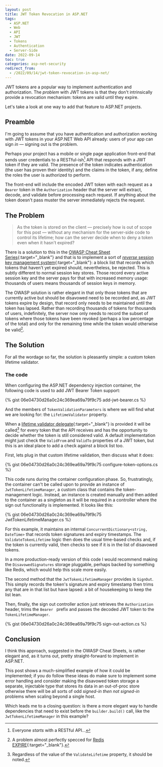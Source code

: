 ```yaml
---
layout: post
title: JWT Token Revocation in ASP.NET
tags:
  - ASP.NET
  - Web
  - API
  - JWT
  - Tokens
  - Authentication
  - Server-Side
date: 2022-09-14
toc: true
categories: asp-net-security
redirect_from:
  - /2022/09/14/jwt-token-revocation-in-asp-net/
---
```

JWT tokens are a popular way to implement authentication and authorization. The _problem_ with JWT tokens is that they don't intrinsically provide a revocation mechanism: tokens are valid until they expire.

Let's take a look at one way to add that feature to ASP.NET projects.

<!--more-->

## Preamble

I'm going to assume that you have authentication and authorization working with JWT tokens in your ASP.NET Web API already: users of your app can sign _in_ &mdash; signing out is the problem.

Perhaps your project has a mobile or single page application front-end that sends user credentials to a RESTful-ish[^1] API that responds with a JWT token if they are valid. The presence of the token indicates authentication (the user has proven their identity) and the claims in the token, if any, define the roles the user is authorized to perform.

[^1]: Everyone _starts_ with a RESTful API...

The front-end will include the encoded JWT token with each request as a `Bearer` token in the `Authorization` header that the server will extract, decode, and validate before processing each request. If anything about the token doesn't pass muster the server immediately rejects the request.

## The Problem

> As the token is stored on the client &mdash; precisely how is out of scope for this post &mdash; without any mechanism for the server-side code to control its lifetime; how can the server decide when to deny a token even when it hasn't expired?

There is a solution to this in the [OWASP Cheat Sheet Series](https://github.com/OWASP/CheatSheetSeries){:target="_blank"} and that is to implement a sort of [_reverse_ session key management system](https://github.com/OWASP/CheatSheetSeries/blob/master/cheatsheets/JSON_Web_Token_for_Java_Cheat_Sheet.md#no-built-in-token-revocation-by-the-user){:target="_blank"}: a block list that records which tokens that haven't yet expired should, nevertheless, be rejected. This is subtly different to normal session key stores. Those record every active session key and the server pays for that with increased memory usage: thousands of users means thousands of session keys in memory.

The OWASP solution is rather elegant in that only those tokens that are currently active but should be disavowed need to be recorded and, as JWT tokens expire by design, that record only needs to be maintained until the token has lapsed. Rather than recording thousands of tokens for thousands of users, indefinitely, the server now only needs to record the subset of tokens where those tokens have been revoked (perhaps a low percentage of the total) and only for the remaining time while the token would otherwise be valid[^2].

[^2]: A problem almost perfectly specced for [Redis EXPIRE](https://redis.io/commands/expire/){:target="_blank"}.

## The Solution

For all the wordage so far, the solution is pleasantly simple: a custom token lifetime validator.

### The code

When configuring the ASP.NET dependency injection container, the following code is used to add JWT Bearer Token support:

{% gist 06e04730d26a0c24c369ea69a79f9c75 add-jwt-bearer.cs %}

And the members of `TokenValidationParameters` is where we will find what we are looking for: the `LifetimeValidator` property.

When a [lifetime validator delegate](https://docs.microsoft.com/en-us/dotnet/api/Microsoft.IdentityModel.Tokens.LifetimeValidator?view=azure-dotnet&viewFallbackFrom=netstandard-2.0){:target="_blank"} is provided it will be called[^3] for every token that the API receives and has the opportunity to decide whether the token is still considered valid. A default implementation might just check the `ValidFrom` and `ValidTo` properties of a JWT token, but this is an ideal place to add a check against a block list too.

[^3]: Regardless of the value of the `ValidateLifetime` property, it should be noted.

First, lets plug in that custom lifetime validation, then discuss what it does:

{% gist 06e04730d26a0c24c369ea69a79f9c75 configure-token-options.cs %}

This code runs during the container configuration phase. So, frustratingly, the container can't be called upon to provide an instance of `JwtTokenLifetimeManager`, a custom class that contains the token-management logic. Instead, an instance is created manually and then added to the container as a singleton as it will be required in a controller where the sign out functionality is implemented. It looks like this:

{% gist 06e04730d26a0c24c369ea69a79f9c75 JwtTokenLifetimeManager.cs %}

For this example, it maintains an internal `ConcurrentDictionary<string, DateTime>` that records token signatures and expiry timestamps. The `ValidateTokenLifetime` logic then does the usual time-based checks and, if the token is currently valid, then checks to see if it is in the list of disavowed tokens.

In a more production-ready version of this code I would recommend making the `DisavowedSignatures` storage pluggable, perhaps backed by something like Redis, which would help this scale more easily.

The second method that the `JwtTokenLifetimeManager` provides is `SignOut`. This simply records the token's signature and expiry timestamp then trims any that are in that list but have lapsed: a bit of housekeeping to keep the list lean.

Then, finally, the sign out controller action just retrieves the `Authorization` header, trims the `Bearer ` prefix and passes the decoded JWT token to the `TokenLifetimeManager`.

{% gist 06e04730d26a0c24c369ea69a79f9c75 sign-out-action.cs %}

## Conclusion

I think this approach, suggested in the OWASP Cheat Sheets, is rather elegant and, as it turns out, pretty straight-forward to implement in ASP.NET.

This post shows a much-simplified example of how it could be implemented; if you do follow these ideas do make sure to implement some error handling and consider making the disavowed token storage a separate, injectable type that stores its data in an out-of-proc store otherwise there will be all sorts of odd _signed-in then not signed-in_ problems when scaling beyond a single host.

Which leads me to a closing question: is there a more elegant way to handle dependencies that need to exist before the `builder.build()` call, like the `JwtTokenLifetimeManager` in this example?